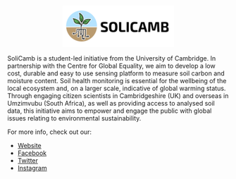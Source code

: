 <p align="center">
<img src="https://github.com/erikabond/solicamb-arduino-tutorial/blob/master/images/solicamb_horizontal.png" alt="logo" width="50%"/>
</p>

SoliCamb is a student-led initiative from the University of Cambridge. In partnership with the Centre for Global Equality, we aim to develop a low cost, durable and easy to use sensing platform to measure soil carbon and moisture content. Soil health monitoring is essential for the wellbeing of the local ecosystem and, on a larger scale, indicative of global warming status. Through engaging citizen scientists in Cambridgeshire (UK) and overseas in Umzimvubu (South Africa), as well as providing access to analysed soil data, this initiative aims to empower and engage the public with global issues relating to environmental sustainability.

For more info, check out our:
* [Website](https://solicamb.co.uk)
* [Facebook](https://facebook.com/solicamb)
* [Twitter](https://twitter.com/solicamb)
* [Instagram](https://instagram.com/solicamb)